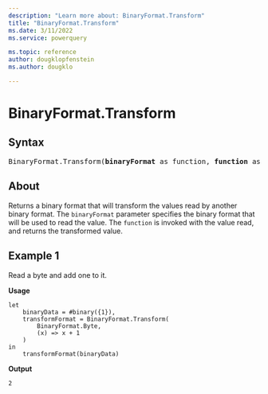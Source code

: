 ```yaml
---
description: "Learn more about: BinaryFormat.Transform"
title: "BinaryFormat.Transform"
ms.date: 3/11/2022
ms.service: powerquery

ms.topic: reference
author: dougklopfenstein
ms.author: dougklo

---
```

# BinaryFormat.Transform

## Syntax

<pre>
BinaryFormat.Transform(<b>binaryFormat</b> as function, <b>function</b> as function) as function
</pre>

## About

Returns a binary format that will transform the values read by another binary format. The `binaryFormat` parameter specifies the binary format that will be used to read the value. The `function` is invoked with the value read, and returns the transformed value.

## Example 1

Read a byte and add one to it.

**Usage**

```powerquery-m
let
    binaryData = #binary({1}),
    transformFormat = BinaryFormat.Transform(
        BinaryFormat.Byte,
        (x) => x + 1
    )
in
    transformFormat(binaryData)
```

**Output**

`2`
